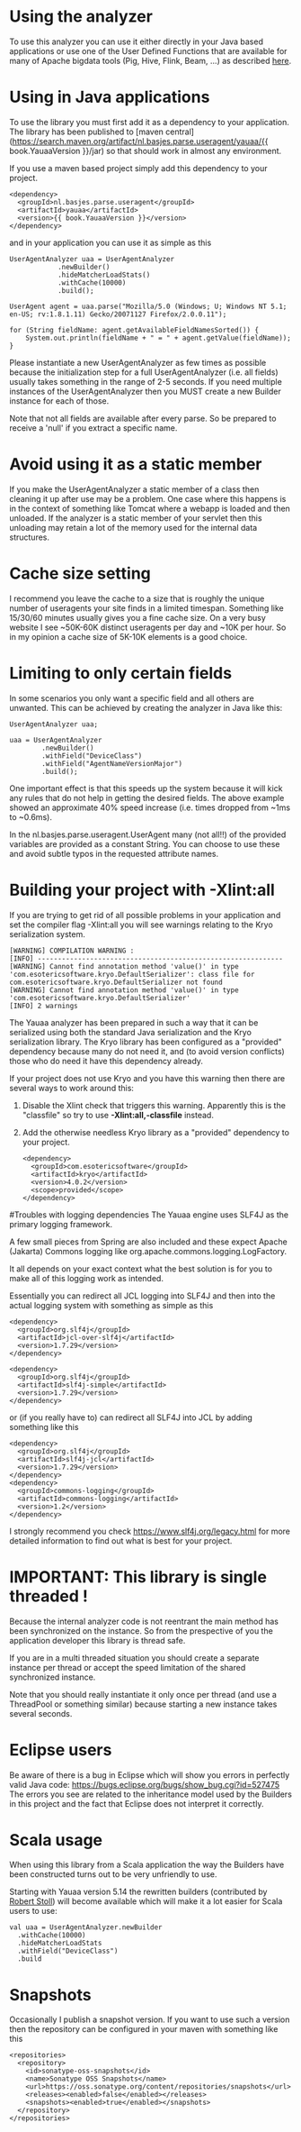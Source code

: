 Using the analyzer
==================
To use this analyzer you can use it either directly in your Java based applications or use one of
the User Defined Functions that are available for many of Apache bigdata tools (Pig, Hive, Flink, Beam, ...) as described [here](UDFs.md).

Using in Java applications
==========================
To use the library you must first add it as a dependency to your application.
The library has been published to [maven central](https://search.maven.org/artifact/nl.basjes.parse.useragent/yauaa/{{ book.YauaaVersion }}/jar) so that should work in almost any environment.

If you use a maven based project simply add this dependency to your project.

<pre><code>&lt;dependency&gt;
  &lt;groupId&gt;nl.basjes.parse.useragent&lt;/groupId&gt;
  &lt;artifactId&gt;yauaa&lt;/artifactId&gt;
  &lt;version&gt;{{ book.YauaaVersion }}&lt;/version&gt;
&lt;/dependency&gt;
</code></pre>

and in your application you can use it as simple as this

    UserAgentAnalyzer uaa = UserAgentAnalyzer
                .newBuilder()
                .hideMatcherLoadStats()
                .withCache(10000)
                .build();

    UserAgent agent = uaa.parse("Mozilla/5.0 (Windows; U; Windows NT 5.1; en-US; rv:1.8.1.11) Gecko/20071127 Firefox/2.0.0.11");

    for (String fieldName: agent.getAvailableFieldNamesSorted()) {
        System.out.println(fieldName + " = " + agent.getValue(fieldName));
    }

Please instantiate a new UserAgentAnalyzer as few times as possible because the initialization step for a full UserAgentAnalyzer (i.e. all fields) usually takes something in the range of 2-5 seconds.
If you need multiple instances of the UserAgentAnalyzer then you MUST create a new Builder instance for each of those.

Note that not all fields are available after every parse. So be prepared to receive a 'null' if you extract a specific name.

# Avoid using it as a static member
If you make the UserAgentAnalyzer a static member of a class then cleaning it up after use may be a problem.
One case where this happens is in the context of something like Tomcat where a webapp is loaded and then unloaded.
If the analyzer is a static member of your servlet then this unloading may retain a lot of the memory used for the internal
data structures.

# Cache size setting
I recommend you leave the cache to a size that is roughly the unique number of useragents your site finds
in a limited timespan. Something like 15/30/60 minutes usually gives you a fine cache size.
On a very busy website I see ~50K-60K distinct useragents per day and ~10K per hour.
So in my opinion a cache size of 5K-10K elements is a good choice.

# Limiting to only certain fields
In some scenarios you only want a specific field and all others are unwanted.
This can be achieved by creating the analyzer in Java like this:

    UserAgentAnalyzer uaa;

    uaa = UserAgentAnalyzer
            .newBuilder()
            .withField("DeviceClass")
            .withField("AgentNameVersionMajor")
            .build();

One important effect is that this speeds up the system because it will kick any rules that do not help in getting the desired fields.
The above example showed an approximate 40% speed increase (i.e. times dropped from ~1ms to ~0.6ms).

In the nl.basjes.parse.useragent.UserAgent many (not all!!) of the provided variables are provided as a constant String.
You can choose to use these and avoid subtle typos in the requested attribute names.

# Building your project with -Xlint:all
If you are trying to get rid of all possible problems in your application and set the compiler flag -Xlint:all you will see warnings relating to the Kryo serialization system.

    [WARNING] COMPILATION WARNING :
    [INFO] -------------------------------------------------------------
    [WARNING] Cannot find annotation method 'value()' in type 'com.esotericsoftware.kryo.DefaultSerializer': class file for com.esotericsoftware.kryo.DefaultSerializer not found
    [WARNING] Cannot find annotation method 'value()' in type 'com.esotericsoftware.kryo.DefaultSerializer'
    [INFO] 2 warnings

The Yauaa analyzer has been prepared in such a way that it can be serialized using both the standard Java serialization and the Kryo serialization library.
The Kryo library has been configured as a "provided" dependency because many do not need it, and (to avoid version conflicts) those who do need it have this dependency already.

If your project does not use Kryo and you have this warning then there are several ways to work around this:

1. Disable the Xlint check that triggers this warning. Apparently this is the "classfile" so try to use **-Xlint:all,-classfile** instead.
2. Add the otherwise needless Kryo library as a "provided" dependency to your project.

       <dependency>
         <groupId>com.esotericsoftware</groupId>
         <artifactId>kryo</artifactId>
         <version>4.0.2</version>
         <scope>provided</scope>
       </dependency>

#Troubles with logging dependencies
The Yauaa engine uses SLF4J as the primary logging framework.

A few small pieces from Spring are also included and these expect Apache (Jakarta) Commons logging like org.apache.commons.logging.LogFactory.

It all depends on your exact context what the best solution is for you to make all of this logging work as intended.

Essentially you can redirect all JCL logging into SLF4J and then into the actual logging system with something as simple as this

    <dependency>
      <groupId>org.slf4j</groupId>
      <artifactId>jcl-over-slf4j</artifactId>
      <version>1.7.29</version>
    </dependency>

    <dependency>
      <groupId>org.slf4j</groupId>
      <artifactId>slf4j-simple</artifactId>
      <version>1.7.29</version>
    </dependency>

or (if you really have to) can redirect all SLF4J into JCL by adding something like this

    <dependency>
      <groupId>org.slf4j</groupId>
      <artifactId>slf4j-jcl</artifactId>
      <version>1.7.29</version>
    </dependency>
    <dependency>
      <groupId>commons-logging</groupId>
      <artifactId>commons-logging</artifactId>
      <version>1.2</version>
    </dependency>

I strongly recommend you check https://www.slf4j.org/legacy.html for more detailed information to find out what is best for your project.

# IMPORTANT: This library is single threaded !
Because the internal analyzer code is not reentrant the main method has been synchronized on the instance.
So from the prespective of you the application developer this library is thread safe.

If you are in a multi threaded situation you should create a separate instance per thread or accept the speed limitation of the shared synchronized instance.

Note that you should really instantiate it only once per thread (and use a ThreadPool or something similar) because starting a new instance takes several seconds.

# Eclipse users
Be aware of there is a bug in Eclipse which will show you errors in perfectly valid Java code:
https://bugs.eclipse.org/bugs/show_bug.cgi?id=527475
The errors you see are related to the inheritance model used by the Builders in this project and the fact that Eclipse does not interpret it correctly.

# Scala usage
When using this library from a Scala application the way the Builders have been constructed turns out to be very unfriendly to use.

Starting with Yauaa version 5.14 the rewritten builders (contributed by [Robert Stoll](https://github.com/tegonal))
will become available which will make it a lot easier for Scala users to use:

    val uaa = UserAgentAnalyzer.newBuilder
      .withCache(10000)
      .hideMatcherLoadStats
      .withField("DeviceClass")
      .build

# Snapshots

Occasionally I publish a snapshot version.
If you want to use such a version then the repository can be configured in your maven with something like this

    <repositories>
      <repository>
        <id>sonatype-oss-snapshots</id>
        <name>Sonatype OSS Snapshots</name>
        <url>https://oss.sonatype.org/content/repositories/snapshots</url>
        <releases><enabled>false</enabled></releases>
        <snapshots><enabled>true</enabled></snapshots>
      </repository>
    </repositories>
